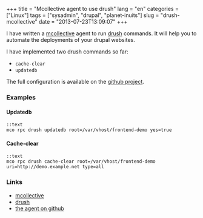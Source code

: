 +++
title = "Mcollective agent to use drush"
lang = "en"
categories = ["Linux"]
tags = ["sysadmin", "drupal", "planet-inuits"]
slug = "drush-mcollective"
date = "2013-07-23T13:09:07"
+++

I have written a [mcollective](https://puppetlabs.com/mcollective/) agent to run [drush](http://drush.ws) commands. It will help you to automate the deployments of your drupal websites.

I have implemented two drush commands so far:

* `cache-clear`
* `updatedb`

The full configuration is available on the [github project](https://github.com/roidelapluie/mcollective-drush).

### Examples

#### Updatedb

    ::text
    mco rpc drush updatedb root=/var/vhost/frontend-demo yes=true

#### Cache-clear

    ::text
    mco rpc drush cache-clear root=/var/vhost/frontend-demo uri=http://demo.example.net type=all

### Links

* [mcollective](https://puppetlabs.com/mcollective/)
* [drush](http://drush.ws)
* [the agent on github](https://github.com/roidelapluie/mcollective-drush)

